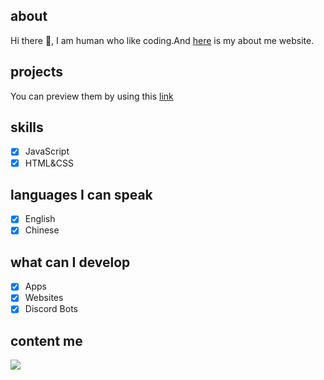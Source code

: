 ## about
Hi there 👋,  I am human who like coding.And [here](https://hello1234316.github.io/about/) is my about me website. 

## projects
You can preview them by using this [link](https://hello1234316.github.io/work/)

## skills

- [x] JavaScript
- [x] HTML&CSS

## languages I can speak

- [x] English 
- [x] Chinese

## what can I develop
- [x] Apps
- [x] Websites
- [x] Discord Bots

## content me
<p align="left"> 
    <a href="https://discord.gg/CNzNZSbkMa" target="_blank"> <img src="https://img.icons8.com/color/48/000000/discord.png"/> </a>
    
</p>
